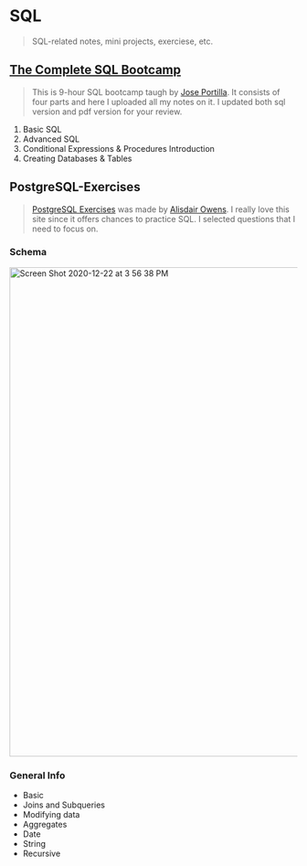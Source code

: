 # SQL
> SQL-related notes, mini projects, exerciese, etc.

## [The Complete SQL Bootcamp](https://www.udemy.com/course/the-complete-sql-bootcamp/)
> This is 9-hour SQL bootcamp taugh by [Jose Portilla](https://www.linkedin.com/in/jmportilla/). It consists of four parts and here I uploaded all my notes on it. I updated both sql version and pdf version for your review.
1. Basic SQL
2. Advanced SQL
3. Conditional Expressions & Procedures Introduction
4. Creating Databases & Tables

## PostgreSQL-Exercises
> [PostgreSQL Exercises](https://pgexercises.com/) was made by [Alisdair Owens](https://www.zaltys.net/). I really love this site since it offers chances to practice SQL. I selected questions that I need to focus on.

### Schema
<img width="856" alt="Screen Shot 2020-12-22 at 3 56 38 PM" src="https://user-images.githubusercontent.com/63559049/102943948-4cc4f680-446e-11eb-8392-aeb6aaab85c2.png">

### General Info
* Basic
* Joins and Subqueries
* Modifying data
* Aggregates
* Date
* String
* Recursive
